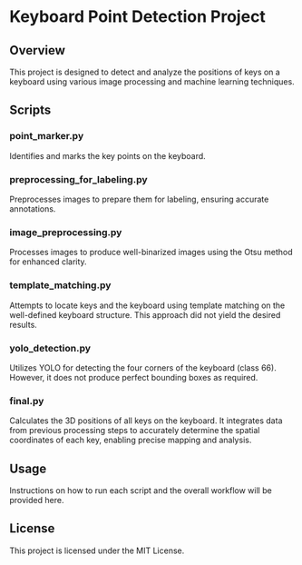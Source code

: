# Keyboard Point Detection Project

## Overview

This project is designed to detect and analyze the positions of keys on a keyboard using various image processing and machine learning techniques.

## Scripts

### point_marker.py
Identifies and marks the key points on the keyboard.

### preprocessing_for_labeling.py
Preprocesses images to prepare them for labeling, ensuring accurate annotations.

### image_preprocessing.py
Processes images to produce well-binarized images using the Otsu method for enhanced clarity.

### template_matching.py
Attempts to locate keys and the keyboard using template matching on the well-defined keyboard structure. This approach did not yield the desired results.

### yolo_detection.py
Utilizes YOLO for detecting the four corners of the keyboard (class 66). However, it does not produce perfect bounding boxes as required.

### final.py

Calculates the 3D positions of all keys on the keyboard. It integrates data from previous processing steps to accurately determine the spatial coordinates of each key, enabling precise mapping and analysis.

## Usage

Instructions on how to run each script and the overall workflow will be provided here.

## License

This project is licensed under the MIT License.
